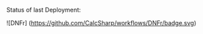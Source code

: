 

Status of last Deployment:<br>
<img scr="https://github.com/ShadowDrifters/CalcSharp/workflows/DNFr/badge.svg?branch=master"><br>


![DNFr] (https://github.com/CalcSharp/workflows/DNFr/badge.svg)
